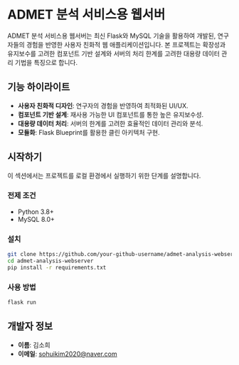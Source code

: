 # ADMET 분석 서비스용 웹서버


ADMET 분석 서비스용 웹서버는 최신 Flask와 MySQL 기술을 활용하여 개발된, 연구자들의 경험을 반영한 사용자 친화적 웹 애플리케이션입니다. 본 프로젝트는 확장성과 유지보수를 고려한 컴포넌트 기반 설계와 서버의 처리 한계를 고려한 대용량 데이터 관리 기법을 특징으로 합니다.

## 기능 하이라이트
- **사용자 친화적 디자인**: 연구자의 경험을 반영하여 최적화된 UI/UX.
- **컴포넌트 기반 설계**: 재사용 가능한 UI 컴포넌트를 통한 높은 유지보수성.
- **대용량 데이터 처리**: 서버의 한계를 고려한 효율적인 데이터 관리와 분석.
- **모듈화**: Flask Blueprint를 활용한 클린 아키텍처 구현.

## 시작하기
이 섹션에서는 프로젝트를 로컬 환경에서 실행하기 위한 단계를 설명합니다.

### 전제 조건
- Python 3.8+
- MySQL 8.0+

### 설치
```bash
git clone https://github.com/your-github-username/admet-analysis-webserver.git
cd admet-analysis-webserver
pip install -r requirements.txt
```

### 사용 방법
```bash
flask run
```

## 개발자 정보
- **이름**: 김소희
- **이메일**: sohuikim2020@naver.com
